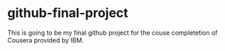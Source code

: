 # github-final-project
This is going to be my final github project for the couse completetion of Cousera provided by IBM.
